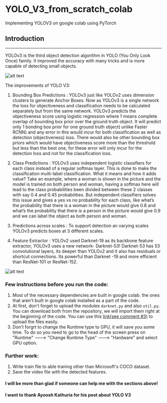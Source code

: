 # YOLO_V3_from_scratch_colab
Implementing YOLOV3 on google colab using PyTorch

## Introduction
---
YOLOv3 is the third object detection algorithm in YOLO (You Only Look Once) family. It improved the accuracy with many tricks and is more capable of detecting small objects.

![alt text](https://static.wixstatic.com/media/4b2724_81d3803e19254b8cb6060b447ea51bf7~mv2.png/v1/fill/w_925,h_243,al_c,usm_0.66_1.00_0.01/4b2724_81d3803e19254b8cb6060b447ea51bf7~mv2.png)

The improvements of YOLO V3:

1. Bounding Box Predictions : YOLOv3 just like YOLOv2 uses dimension clusters to generate Anchor Boxes. Now as YOLOv3 is a single network the loss for objectiveness and classification needs to be calculated separately but from the same network. YOLOv3 predicts the objectiveness score using logistic regression where 1 means complete overlap of bounding box prior over the ground truth object. It will predict only 1 bonding box prior for one ground truth object( unlike Faster RCNN) and any error in this would incur for both classification as well as detection (objectiveness) loss. There would also be other bounding box priors which would have objectiveness score more than the threshold but less than the best one, for these error will only incur for the detection loss and not for the classification loss.

2. Class Predictions : YOLOv3 uses independent logistic classifiers for each class instead of a regular softmax layer. This is done to make the classification multi-label classification. What it means and how it adds value? Take an example, where a woman is shown in the picture and the model is trained on both person and woman, having a softmax here will lead to the class probabilities been divided between these 2 classes with say 0.4 and 0.45 probabilities. But independent classifiers solves this issue and gives a yes vs no probability for each class, like what’s the probability that there is a woman in the picture would give 0.8 and what’s the probability that there is a person in the picture would give 0.9 and we can label the object as both person and woman.

3. Predictions across scales : To support detection an varying scales YOLOv3 predicts boxes at 3 different scales.

4. Feature Extractor : YOLOv2 used Darknet-19 as its backbone feature extractor, YOLOv3 uses a new network- Darknet-53! Darknet-53 has 53 convolutional layers, its deeper than YOLOv2 and it also has residuals or shortcut connections. Its powerful than Darknet -19 and more efficient than ResNet-101 or ResNet-152.

![alt text](https://cdn-images-1.medium.com/max/1600/1*_dsvGlCE0-HfvGBcpdxoUg.png)


### Few instructions before you run the code:
1. Most of the necessary dependencies are built in google colab. the ones that aren't built in google colab installed as a part of the code.
2. At first, don't forget to upload the modules `darknet.py` and also `util.py`. You can download both from the repository, we will import them right at the beginning of the code. You can use this [link(see comment #3)](https://stackoverflow.com/questions/47320052/load-local-data-files-to-colaboratory) to upload the files easily.
3. Don't forgrt to change the Runtime type to GPU, it will save you some time. To do so you need to go to the head of the screen press on "Runtime" ---> "Change Runtime Type" ---> "Hardware" and select GPU option.


### Further work:
1. Write train file to able traning other than Microsoft's COCO dataset.
2. Save the video file with the detected features.


#### I will be more than glad if someone can help me with the sections above!
#### I want to thank Ayoosh Kathuria for his post about YOLO V3


